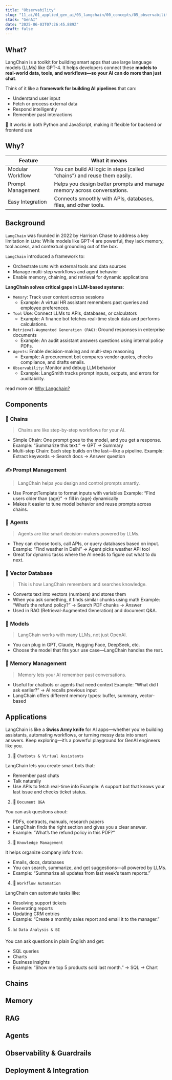 ```yaml
---
title: "Observability"
slug: "11_ai/01_applied_gen_ai/03_langchain/00_concepts/05_observability"
stack: "GenAI"
date: "2025-06-03T07:26:45.889Z"
draft: false
---
```


## What?

LangChain is a toolkit for building smart apps that use large language models (LLMs) like GPT-4. It helps developers connect these **models to real-world data, tools, and workflows—so your AI can do more than just chat**.

Think of it like a **framework for building AI pipelines** that can:

- Understand user input
- Fetch or process external data
- Respond intelligently
- Remember past interactions

📌 It works in both Python and JavaScript, making it flexible for backend or frontend use

## Why?

| Feature           | What it means                                                            |
| ----------------- | ------------------------------------------------------------------------ |
| Modular Workflow  | You can build AI logic in steps (called “chains”) and reuse them easily. |
| Prompt Management | Helps you design better prompts and manage memory across conversations.  |
| Easy Integration  | Connects smoothly with APIs, databases, files, and other tools.          |

## Background

`LangChain` was founded in 2022 by Harrison Chase to address a key limitation in `LLM`s:
While models like GPT-4 are powerful, they lack memory, tool access, and contextual grounding out of the box.

`LangChain` introduced a framework to:

- Orchestrate `LLM`s with external tools and data sources
- Manage multi-step workflows and agent behavior
- Enable memory, chaining, and retrieval for dynamic applications

**LangChain solves critical gaps in LLM-based systems**:

- `Memory`: Track user context across sessions
  - Example: A virtual HR assistant remembers past queries and employee preferences.
- `Tool` Use: Connect LLMs to APIs, databases, or calculators
  - Example: A finance bot fetches real-time stock data and performs calculations.
- `Retrieval-Augmented Generation (RAG)`: Ground responses in enterprise documents
  - Example: An audit assistant answers questions using internal policy PDFs.
- `Agents`: Enable decision-making and multi-step reasoning
  - Example: A procurement bot compares vendor quotes, checks compliance, and drafts emails.
- `Observability`: Monitor and debug LLM behavior
  - Example: LangSmith tracks prompt inputs, outputs, and errors for auditability.

read more on [Why Langchain?](https://python.langchain.com/docs/concepts/why_langchain/)

## Components

### 🔗 **Chains**

> Chains are like step-by-step workflows for your AI.

- Simple Chain: One prompt goes to the model, and you get a response.
  Example: “Summarize this text.” → GPT → Summary
- Multi-step Chain: Each step builds on the last—like a pipeline.
  Example: Extract keywords → Search docs → Answer question

### ✍️ **Prompt Management**

> LangChain helps you design and control prompts smartly.

- Use PromptTemplate to format inputs with variables
  Example: “Find users older than {age}” → fill in {age} dynamically
- Makes it easier to tune model behavior and reuse prompts across chains.

### 🤖 **Agents**

> Agents are like smart decision-makers powered by LLMs.

- They can choose tools, call APIs, or query databases based on input.
  Example: “Find weather in Delhi” → Agent picks weather API tool
- Great for dynamic tasks where the AI needs to figure out what to do next.

### 🧠 **Vector Database**

> This is how LangChain remembers and searches knowledge.

- Converts text into vectors (numbers) and stores them
- When you ask something, it finds similar chunks using math
  Example: “What’s the refund policy?” → Search PDF chunks → Answer
- Used in RAG (Retrieval-Augmented Generation) and document Q&A.

### 🧬 **Models**

> LangChain works with many LLMs, not just OpenAI.

- You can plug in GPT, Claude, Hugging Face, DeepSeek, etc.
- Choose the model that fits your use case—LangChain handles the rest.

### 🧠 **Memory Management**

> Memory lets your AI remember past conversations.

- Useful for chatbots or agents that need context
  Example: “What did I ask earlier?” → AI recalls previous input
- LangChain offers different memory types: buffer, summary, vector-based

## Applications

LangChain is like a **Swiss Army knife** for AI apps—whether you're building assistants, automating workflows, or turning messy data into smart answers. Keep exploring—it’s a powerful playground for GenAI engineers like you.

1. 💬 `Chatbots & Virtual Assistants`

LangChain lets you create smart bots that:

- Remember past chats
- Talk naturally
- Use APIs to fetch real-time info
  Example: A support bot that knows your last issue and checks ticket status.

2. 📄 `Document Q&A`

You can ask questions about:

- PDFs, contracts, manuals, research papers
- LangChain finds the right section and gives you a clear answer.
- Example: “What’s the refund policy in this PDF?”

3. 🧠 `Knowledge Management`

It helps organize company info from:

- Emails, docs, databases
- You can search, summarize, and get suggestions—all powered by LLMs.
- Example: “Summarize all updates from last week’s team reports.”

4. 🔄 `Workflow Automation`

LangChain can automate tasks like:

- Resolving support tickets
- Generating reports
- Updating CRM entries
- Example: “Create a monthly sales report and email it to the manager.”

5. 📊 `Data Analysis & BI`

You can ask questions in plain English and get:

- SQL queries
- Charts
- Business insights
- Example: “Show me top 5 products sold last month.” → SQL → Chart

## Chains

## Memory

## RAG

## Agents

## Observability & Guardrails

## Deployment & Integration
